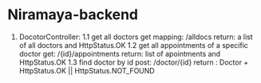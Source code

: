 # Niramaya-backend
1. DocotorController:
1.1 get all doctors 
get mapping: /alldocs
return: a list of all doctors and HttpStatus.OK
1.2 get all appointments of a specific doctor
get: /{id}/appointments
return: list of apointments and HttpStatus.OK
1.3 find doctor by id 
post: /doctor/{id}
return : Doctor + HttpStatus.OK || HttpStatus.NOT_FOUND
